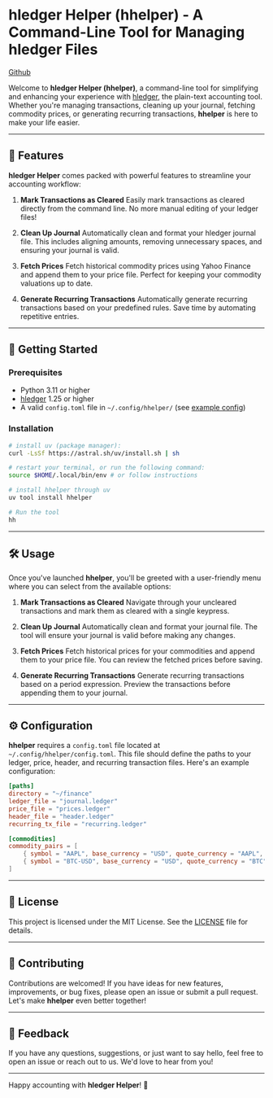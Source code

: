 # hledger Helper (hhelper) - A Command-Line Tool for Managing hledger Files

[Github](https://github.com/plwg/hledger_helper)

Welcome to **hledger Helper (hhelper)**, a command-line tool for simplifying and enhancing your experience with [hledger](https://hledger.org/), the plain-text accounting tool. Whether you're managing transactions, cleaning up your journal, fetching commodity prices, or generating recurring transactions, **hhelper** is here to make your life easier.

---

## 🌟 Features

**hledger Helper** comes packed with powerful features to streamline your accounting workflow:

1. **Mark Transactions as Cleared**
   Easily mark transactions as cleared directly from the command line. No more manual editing of your ledger files!

2. **Clean Up Journal**
   Automatically clean and format your hledger journal file. This includes aligning amounts, removing unnecessary spaces, and ensuring your journal is valid.

3. **Fetch Prices**
   Fetch historical commodity prices using Yahoo Finance and append them to your price file. Perfect for keeping your commodity valuations up to date.

4. **Generate Recurring Transactions**
   Automatically generate recurring transactions based on your predefined rules. Save time by automating repetitive entries.

---

## 🚀 Getting Started

### Prerequisites
- Python 3.11 or higher
- [hledger](https://hledger.org/) 1.25 or higher
- A valid `config.toml` file in `~/.config/hhelper/` (see [example config](https://github.com/plwg/hledger_helper))

### Installation

```bash
# install uv (package manager):
curl -LsSf https://astral.sh/uv/install.sh | sh

# restart your terminal, or run the following command:
source $HOME/.local/bin/env # or follow instructions

# install hhelper through uv
uv tool install hhelper

# Run the tool
hh
```

---

## 🛠️ Usage

Once you've launched **hhelper**, you'll be greeted with a user-friendly menu where you can select from the available options:

1. **Mark Transactions as Cleared**
   Navigate through your uncleared transactions and mark them as cleared with a single keypress.

2. **Clean Up Journal**
   Automatically clean and format your journal file. The tool will ensure your journal is valid before making any changes.

3. **Fetch Prices**
   Fetch historical prices for your commodities and append them to your price file. You can review the fetched prices before saving.

4. **Generate Recurring Transactions**
   Generate recurring transactions based on a period expression. Preview the transactions before appending them to your journal.

---

## ⚙️ Configuration

**hhelper** requires a `config.toml` file located at `~/.config/hhelper/config.toml`. This file should define the paths to your ledger, price, header, and recurring transaction files. Here's an example configuration:

```toml
[paths]
directory = "~/finance"
ledger_file = "journal.ledger"
price_file = "prices.ledger"
header_file = "header.ledger"
recurring_tx_file = "recurring.ledger"

[commodities]
commodity_pairs = [
    { symbol = "AAPL", base_currency = "USD", quote_currency = "AAPL", is_append_space = true },
    { symbol = "BTC-USD", base_currency = "USD", quote_currency = "BTC", is_append_space = false },
]
```

---

## 📜 License

This project is licensed under the MIT License. See the [LICENSE](LICENSE) file for details.

---

## 🙌 Contributing

Contributions are welcomed! If you have ideas for new features, improvements, or bug fixes, please open an issue or submit a pull request. Let's make **hhelper** even better together!

---

## 💬 Feedback

If you have any questions, suggestions, or just want to say hello, feel free to open an issue or reach out to us. We'd love to hear from you!

---

Happy accounting with **hledger Helper**! 🎉
